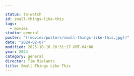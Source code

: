 ```yaml
---

status: to-watch
id: small-things-like-this
tags:
  - movies
studio: general
poster: "[[movies/posters/small-things-like-this.jpg]]"
date: "2024-02-07"
modified: 2025-10-16 20:31:17 GMT-04:00
year: 2024
category: general
director: Tim Mielants
title: Small Things Like This
---
```

